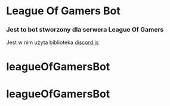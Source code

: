 # League Of Gamers Bot
### Jest to bot stworzony dla serwera League Of Gamers 
Jest w nim użyta biblioteka [discord.js](discord.js.org)
# leagueOfGamersBot
# leagueOfGamersBot
